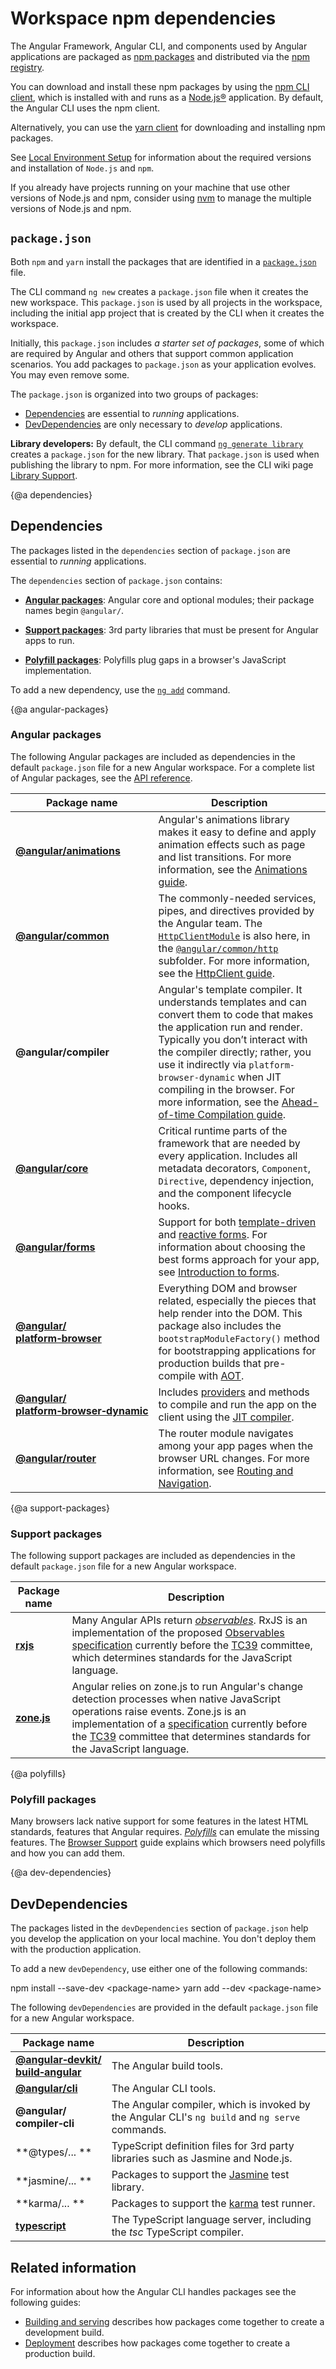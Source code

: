# Workspace npm dependencies

The Angular Framework, Angular CLI, and components used by Angular applications are packaged as [npm packages](https://docs.npmjs.com/getting-started/what-is-npm "What is npm?") and distributed via the [npm registry](https://docs.npmjs.com/).

You can download and install these npm packages by using the [npm CLI client](https://docs.npmjs.com/cli/install), which is installed with and runs as a [Node.js®](https://nodejs.org "Nodejs.org") application. By default, the Angular CLI uses the npm client.

Alternatively, you can use the [yarn client](https://yarnpkg.com/) for downloading and installing npm packages.


<div class="alert is-helpful">

See [Local Environment Setup](guide/setup-local "Setting up for Local Development") for information about the required versions and installation of `Node.js` and `npm`.

If you already have projects running on your machine that use other versions of Node.js and npm, consider using [nvm](https://github.com/creationix/nvm) to manage the multiple versions of Node.js and npm.

</div>


## `package.json`

Both `npm` and `yarn` install the packages that are identified in a [`package.json`](https://docs.npmjs.com/files/package.json) file.

The CLI command `ng new` creates a `package.json` file when it creates the new workspace.
This `package.json` is used by all projects in the workspace, including the initial app project that is created by the CLI when it creates the workspace.

Initially, this `package.json` includes _a starter set of packages_, some of which are required by Angular and others that support common application scenarios.
You add packages to `package.json` as your application evolves.
You may even remove some.

The `package.json` is organized into two groups of packages:

* [Dependencies](guide/npm-packages#dependencies) are essential to *running* applications.
* [DevDependencies](guide/npm-packages#dev-dependencies) are only necessary to *develop* applications.

<div class="alert is-helpful">

**Library developers:** By default, the CLI command [`ng generate library`](cli/generate) creates a `package.json` for the new library. That `package.json` is used when publishing the library to npm.
For more information, see the CLI wiki page [Library Support](https://github.com/angular/angular-cli/wiki/stories-create-library).
</div>


{@a dependencies}
## Dependencies

The packages listed in the `dependencies` section of `package.json` are essential to *running* applications.

The `dependencies` section of `package.json` contains:

* [**Angular packages**](#angular-packages): Angular core and optional modules; their package names begin `@angular/`.

* [**Support packages**](#support-packages): 3rd party libraries that must be present for Angular apps to run.

* [**Polyfill packages**](#polyfills): Polyfills plug gaps in a browser's JavaScript implementation.

To add a new dependency, use the [`ng add`](cli/add) command.

{@a angular-packages}
### Angular packages

The following Angular packages are included as dependencies in the default `package.json` file for a new Angular workspace.
For a complete list of Angular packages, see the [API reference](https://angular.io/api?type=package).

Package name                               | Description
----------------------------------------   | --------------------------------------------------
[**@angular/animations**](api/animations) | Angular's animations library makes it easy to define and apply animation effects such as page and list transitions. For more information, see the [Animations guide](guide/animations).
[**@angular/common**](api/common) | The commonly-needed services, pipes, and directives provided by the Angular team. The [`HttpClientModule`](api/common/http/HttpClientModule) is also here, in the [`@angular/common/http`](api/common/http) subfolder. For more information, see the [HttpClient guide](guide/http).
**@angular/compiler** | Angular's template compiler. It understands templates and can convert them to code that makes the application run and render. Typically you don’t interact with the compiler directly; rather, you use it indirectly via `platform-browser-dynamic` when JIT compiling in the browser. For more information, see the [Ahead-of-time Compilation guide](guide/aot-compiler).
[**@angular/core**](api/core) | Critical runtime parts of the framework that are needed by every application. Includes all metadata decorators, `Component`, `Directive`,  dependency injection, and the component lifecycle hooks.
[**@angular/forms**](api/forms) | Support for both [template-driven](guide/forms) and [reactive forms](guide/reactive-forms). For information about choosing the best forms approach for your app, see [Introduction to forms](guide/forms-overview).
[**@angular/<br />platform&#8209;browser**](api/platform-browser) | Everything DOM and browser related, especially the pieces that help render into the DOM. This package also includes the `bootstrapModuleFactory()` method for bootstrapping applications for production builds that pre-compile with [AOT](guide/aot-compiler).
[**@angular/<br />platform&#8209;browser&#8209;dynamic**](api/platform-browser-dynamic) | Includes [providers](api/core/Provider) and methods to compile and run the app on the client using the [JIT compiler](guide/aot-compiler).
[**@angular/router**](api/router) | The router module navigates among your app pages when the browser URL changes. For more information, see [Routing and Navigation](guide/router).


{@a support-packages}
### Support packages

The following support packages are included as dependencies in the default `package.json` file for a new Angular workspace.


Package name                               | Description
----------------------------------------   | --------------------------------------------------
[**rxjs**](https://github.com/ReactiveX/rxjs) | Many Angular APIs return [_observables_](guide/glossary#observable). RxJS is an implementation of the proposed [Observables specification](https://github.com/tc39/proposal-observable) currently before the [TC39](https://www.ecma-international.org/memento/tc39.htm) committee, which determines standards for the JavaScript language.
[**zone.js**](https://github.com/angular/zone.js) | Angular relies on zone.js to run Angular's change detection processes when native JavaScript operations raise events. Zone.js is an implementation of a [specification](https://gist.github.com/mhevery/63fdcdf7c65886051d55) currently before the [TC39](https://www.ecma-international.org/memento/tc39.htm) committee that determines standards for the JavaScript language.


{@a polyfills}
### Polyfill packages

Many browsers lack native support for some features in the latest HTML standards,
features that Angular requires.
[_Polyfills_](https://en.wikipedia.org/wiki/Polyfill_(programming)) can emulate the missing features.
The [Browser Support](guide/browser-support) guide explains which browsers need polyfills and
how you can add them.


{@a dev-dependencies}

## DevDependencies

The packages listed in the `devDependencies` section of `package.json` help you develop the application on your local machine. You don't deploy them with the production application.

To add a new `devDependency`, use either one of the following commands:

<code-example language="sh">
  npm install --save-dev &lt;package-name&gt;
</code-example>

<code-example language="sh">
  yarn add --dev &lt;package-name&gt;
</code-example>

The following `devDependencies` are provided in the default `package.json` file for a new Angular workspace.


Package name                               | Description
----------------------------------------   | -----------------------------------
[**@angular&#8209;devkit/<br />build&#8209;angular**](https://github.com/angular/angular-cli/) | The Angular build tools.
[**@angular/cli**](https://github.com/angular/angular-cli/) | The Angular CLI tools.
**@angular/<br />compiler&#8209;cli** | The Angular compiler, which is invoked by the Angular CLI's `ng build` and `ng serve` commands.
**@types/... ** | TypeScript definition files for 3rd party libraries such as Jasmine and Node.js.
**jasmine/... ** | Packages to support the [Jasmine](https://jasmine.github.io/) test library.
**karma/... ** | Packages to support the [karma](https://www.npmjs.com/package/karma) test runner.
[**typescript**](https://www.npmjs.com/package/typescript) | The TypeScript language server, including the *tsc* TypeScript compiler.


## Related information

 For information about how the Angular CLI handles packages see the following guides:

 * [Building and serving](guide/build) describes how packages come together to create a development build.
 * [Deployment](guide/deployment) describes how packages come together to create a production build.
